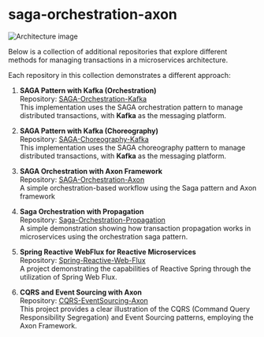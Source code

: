 # saga-orchestration-axon
![Architecture image](/screen/orchestration-saga-pattern.png)

Below is a collection of additional repositories that explore different methods for managing transactions in a microservices architecture.

Each repository in this collection demonstrates a different approach:

1. **SAGA Pattern with Kafka (Orchestration)**  
   Repository: [SAGA-Orchestration-Kafka](https://github.com/ELMILYASS/SAGA-Orchestration-Kafka)  
   This implementation uses the SAGA orchestration pattern to manage distributed transactions, with **Kafka** as the messaging platform.

2. **SAGA Pattern with Kafka (Choreography)**  
   Repository: [SAGA-Choreography-Kafka](https://github.com/ELMILYASS/SAGA-Choreography-Kafka)  
   This implementation uses the SAGA choreography pattern to manage distributed transactions, with **Kafka** as the messaging platform.

3. **SAGA Orchestration with Axon Framework**  
   Repository: [SAGA-Orchestration-Axon](https://github.com/ELMILYASS/SAGA-Orchestration-Axon)  
   A simple orchestration-based workflow using the Saga pattern and Axon framework

4. **Saga Orchestration with Propagation**  
   Repository: [Saga-Orchestration-Propagation](https://github.com/ELMILYASS/Saga-Orchestration-Propagation)  
   A simple demonstration showing how transaction propagation works in microservices using the orchestration saga pattern.
5. **Spring Reactive WebFlux for Reactive Microservices**  
   Repository: [Spring-Reactive-Web-Flux](https://github.com/ELMILYASS/Spring-Reactive-Web-Flux)  
   A project demonstrating the capabilities of Reactive Spring through the utilization of Spring Web Flux.

6. **CQRS and Event Sourcing with Axon**  
   Repository: [CQRS-EventSourcing-Axon](https://github.com/ELMILYASS/CQRS-EventSourcing-Axon)  
   This project provides a clear illustration of the CQRS (Command Query Responsibility Segregation) and Event Sourcing patterns, employing the Axon Framework.


